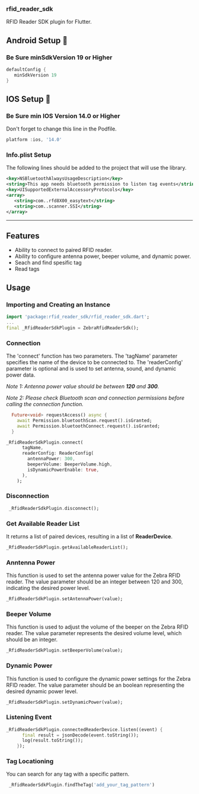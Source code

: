 ### rfid_reader_sdk

RFID Reader SDK plugin for Flutter.

[//]: # (<img src="https://github.com/yagmure15/rfid_reader_sdk/raw/main/site/_rfd8500.png" alt="Zebra RFID Reader SDK Logo" width="300">)



## Android Setup 🔧

### Be Sure minSdkVersion 19 or Higher
```dart
defaultConfig {
   minSdkVersion 19
}    
```
## IOS Setup 🔧
### Be Sure min IOS Version 14.0 or Higher

Don't forget to change this line in the Podfile.
```dart
platform :ios, '14.0'
```
### Info.plist Setup
The following lines should be added to the project that will use the library.

```xml
<key>NSBluetoothAlwaysUsageDescription</key>
<string>This app needs bluetooth permission to listen tag events</string>
<key>UISupportedExternalAccessoryProtocols</key>
<array>
   <string>com..rfd8X00_easytext</string>
   <string>com..scanner.SSI</string>
</array>
```


------------------------------------------------------------------------------------------------


## Features
- Ability to connect to paired RFID reader.
- Ability to configure antenna power, beeper volume, and dynamic power.
- Seach and find spesific tag
- Read tags

## Usage

### Importing and Creating an Instance
```dart
import 'package:rfid_reader_sdk/rfid_reader_sdk.dart';
...
final _RfidReaderSdkPlugin = ZebraRfidReaderSdk();
```

### Connection
The 'connect' function has two parameters. The 'tagName' parameter specifies the name of the device to be connected to. The 'readerConfig' parameter is optional and is used to set antenna, sound, and dynamic power data.

*Note 1: Antenna power value should be between **120** and **300**.*

*Note 2: Please check Bluetooth scan and connection permissions before calling the connection function.*


```dart
  Future<void> requestAccess() async {
    await Permission.bluetoothScan.request().isGranted;
    await Permission.bluetoothConnect.request().isGranted;
  }
```

```dart
_RfidReaderSdkPlugin.connect(
      tagName,
      readerConfig: ReaderConfig(
        antennaPower: 300,
        beeperVolume: BeeperVolume.high,
        isDynamicPowerEnable: true,
      ),
    );
```
### Disconnection
```dart
 _RfidReaderSdkPlugin.disconnect();
```
### Get Available Reader List
It returns a list of paired devices, resulting in a list of **ReaderDevice**.
```dart
_RfidReaderSdkPlugin.getAvailableReaderList();
```

### Anntenna Power
This function is used to set the antenna power value for the Zebra RFID reader. The value parameter should be an integer between 120 and 300, indicating the desired power level.
```dart
_RfidReaderSdkPlugin.setAntennaPower(value);
```

### Beeper Volume
This function is used to adjust the volume of the beeper on the Zebra RFID reader. The value parameter represents the desired volume level, which should be an integer.
```dart
_RfidReaderSdkPlugin.setBeeperVolume(value);
```

### Dynamic Power
This function is used to configure the dynamic power settings for the Zebra RFID reader. The value parameter should be an boolean representing the desired dynamic power level.
```dart
_RfidReaderSdkPlugin.setDynamicPower(value);
```

### Listening Event
```dart
_RfidReaderSdkPlugin.connectedReaderDevice.listen((event) {
      final result = jsonDecode(event.toString());
      log(result.toString());
    });
```


### Tag Locationing
You can search for any tag with a specific pattern.
```dart
 _RfidReaderSdkPlugin.findTheTag('add_your_tag_pattern')
```